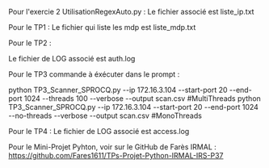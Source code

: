 Pour l'exercie 2 UtilisationRegexAuto.py : 
Le fichier associé est liste_ip.txt

Pour le TP1 : 
Le fichier qui liste les mdp est liste_mdp.txt

Pour le TP2 : 

Le fichier de LOG associé est auth.log

Pour le TP3 commande à éxécuter dans le prompt : 

python TP3_Scanner_SPROCQ.py --ip 172.16.3.104 --start-port 20 --end-port 1024 --threads 100 --verbose --output scan.csv #MultiThreads
python TP3_Scanner_SPROCQ.py --ip 172.16.3.104 --start-port 20 --end-port 1024 --no-threads --verbose --output scan.csv #MonoThreads


Pour le TP4 : 
Le fichier de LOG associé est access.log

Pour le Mini-Projet Pyhton, voir sur le GitHub de Farès IRMAL : https://github.com/Fares1611/TPs-Projet-Python-IRMAL-IRS-P37
